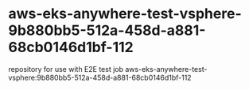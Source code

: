# aws-eks-anywhere-test-vsphere-9b880bb5-512a-458d-a881-68cb0146d1bf-112
repository for use with E2E test job aws-eks-anywhere-test-vsphere:9b880bb5-512a-458d-a881-68cb0146d1bf-112

